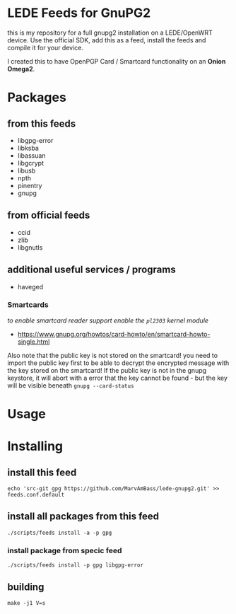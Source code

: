 # LEDE Feeds for GnuPG2

this is my repository for a full gnupg2 installation on a LEDE/OpenWRT device.
Use the official SDK, add this as a feed, install the feeds and compile it for your device.

I created this to have OpenPGP Card / Smartcard functionality on an __Onion Omega2__.

# Packages

## from this feeds

- libgpg-error
- libksba
- libassuan
- libgcrypt
- libusb
- npth
- pinentry
- gnupg

## from official feeds

- ccid
- zlib
- libgnutls

## additional useful services / programs

- haveged


### Smartcards

_to enable smartcard reader support enable the `pl2303` kernel module_

* https://www.gnupg.org/howtos/card-howto/en/smartcard-howto-single.html

Also note that the public key is not stored on the smartcard! you need to import the public key first to be able to decrypt the encrypted message with the key stored on the smartcard!
If the public key is not in the gnupg keystore, it will abort with a error that the key cannot be found - but the key will be visible beneath `gnupg --card-status`

# Usage

# Installing

## install this feed

```
echo 'src-git gpg https://github.com/MarvAmBass/lede-gnupg2.git' >> feeds.conf.default
```

## install all packages from this feed

`./scripts/feeds install -a -p gpg`

### install package from specic feed

`./scripts/feeds install -p gpg libgpg-error`

## building

`make -j1 V=s`
